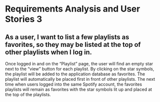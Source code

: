 # Requirements Analysis and User Stories 3

## As a user, I want to list a few playlists as favorites, so they may be listed at the top of other playlists when I log in. 
Once logged in and on the “Playlist” page, the user will find an empty star next to the “view” button for each playlist. By clicking on the star symbols, the playlist will be added to the application database as favorites. The playlist will automatically be placed first in front of other playlists. The next time when users logged into the same Spotify account, the favorites playlists will remain as favorites with the star symbols lit up and placed at the top of the playlists. 
